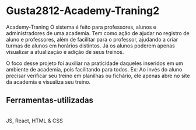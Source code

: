 # Gusta2812-Academy-Traning2
Academy-Traning
O sistema é feito para professores, alunos e administradores de uma academia. Tem como ação de ajudar no registro de aluno e professores, além de facilitar para o professor, ajudando a criar turmas de alunos em horários distintos. Já os alunos poderem apenas visualizar a atualização e adição de seus treinos.

O foco desse projeto foi auxiliar na praticidade daqueles inseridos em um ambiente de academia, pois facilitando para todos. Ex: Ao invés do aluno precisar verificar seu treino em planilhas ou fichário, ele apenas abre no site da academia e visualiza seu treino.

<h2>Ferramentas-utilizadas</h2> </br>
JS, React, HTML & CSS
